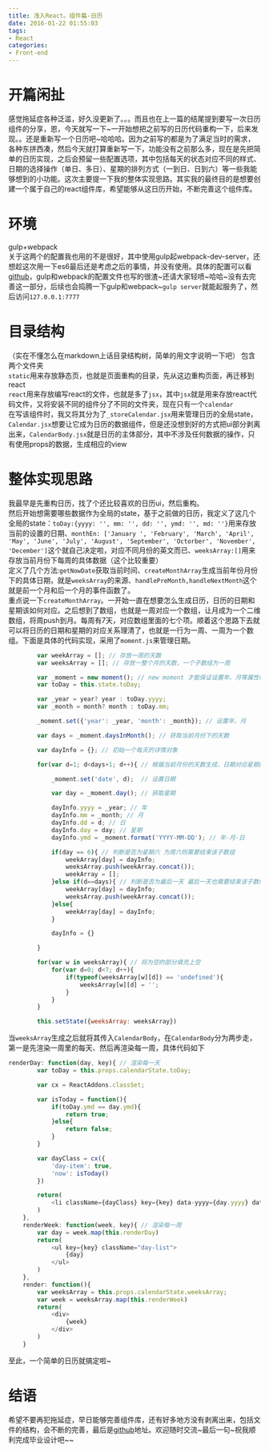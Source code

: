 ```yaml
---
title: 浅入React。组件篇-日历
date: 2016-01-22 01:55:03
tags:
- React
categories: 
- Front-end
---
```


# 开篇闲扯
感觉拖延症各种泛滥，好久没更新了。。。而且也在上一篇的结尾提到要写一次日历组件的分享，恩，今天就写一下~一开始想把之前写的日历代码重构一下，后来发现。。还是重新写一个日历吧~哈哈哈。因为之前写的都是为了满足当时的需求，各种东拼西凑，然后今天就打算重新写一下，功能没有之前那么多，现在是先把简单的日历实现，之后会预留一些配置选项，其中包括每天的状态对应不同的样式、日期的选择操作（单日、多日）、星期的排列方式（一到日、日到六）等一些我能够想到的小功能。这次主要提一下我的整体实现思路。其实我的最终目的是想要创建一个属于自己的react组件库，希望能够从这日历开始，不断完善这个组件库。

<!-- more -->

# 环境
gulp+webpack  
关于这两个的配置我也用的不是很好，其中使用gulp起webpack-dev-server，还想趁这次用一下es6最后还是考虑之后的事情，并没有使用。具体的配置可以看[github](https://github.com/a044161/react-component)，gulp和webpack的配置文件也写的很渣~还请大家轻喷~哈哈~没有去完善这一部分，后续也会捣腾一下gulp和webpack~`gulp server`就能起服务了，然后访问`127.0.0.1:7777`
# 目录结构
（实在不懂怎么在markdown上话目录结构树，简单的用文字说明一下吧）
包含两个文件夹  
`static`用来存放静态页，也就是页面重构的目录，先从这边重构页面，再迁移到react  
`react`用来存放编写react的文件，也就是多了`jsx`，其中`jsx`就是用来存放react代码文件，又将安装不同的组件分了不同的文件夹，现在只有一个`calendar`  
在写该组件时，我又将其分为了`_storeCalendar.jsx`用来管理日历的全局state，`Calendar.jsx`想要让它成为日历的数据组件，但是还没想到好的方式把ui部分剥离出来，`CalendarBody.jsx`就是日历的主体部分，其中不涉及任何数据的操作，只有使用props的数据，生成相应的view
# 整体实现思路
我最早是先重构日历，找了个还比较喜欢的日历ui，然后重构。  
然后开始想需要哪些数据作为全局的state，基于之前做的日历，我定义了这几个全局的state：`toDay:{yyyy: '', mm: '', dd: '', ymd: '', md: ''}`用来存放当前的设置的日期、`monthEn: ['January ', 'February', 'March', 'April', 'May', 'June', 'July', 'August', 'September', 'Octorber', 'November', 'December']`这个就自己决定啦，对应不同月份的英文而已、`weeksArray:[]`用来存放当前月份下每周的具体数据（这个比较重要）  
定义了几个方法:`getNowDate`获取当前时间、`createMonthArray`生成当前年份月份下的具体日期，就是`weeksArray`的来源、`handlePreMonth,handleNextMonth`这个就是前一个月和后一个月的事件函数了。  
重点说一下`createMonthArray`。一开始一直在想要怎么生成日历，日历的日期和星期该如何对应。之后想到了数组，也就是一周对应一个数组，让月成为一个二维数组，将周push到月。每周有7天，对应数组里面的七个项。顺着这个思路下去就可以将日历的日期和星期的对应关系理清了，也就是一行为一周、一周为一个数组。下面是具体的代码实现，采用了`moment.js`来管理日期。
```javascript
		var weekArray = []; // 存放一周的天数
		var weeksArray = []; // 存放一整个月的天数，一个子数组为一周

		var _moment = new moment(); // new moment 才能保证设置年、月等属性时是有效的
		var toDay = this.state.toDay;

		var _year = year? year : toDay.yyyy;
		var _month = month? month : toDay.mm;

		_moment.set({'year': _year, 'month': _month}); // 设置年、月

		var days = _moment.daysInMonth(); // 获取当前月份下的天数

		var dayInfo = {}; // 初始一个每天的详情对象

		for(var d=1; d<days+1; d++){ // 根据当前月份的天数生成，日期对应星期的数组

			_moment.set('date', d);  // 设置日期

			var day = _moment.day(); // 获取星期

			dayInfo.yyyy = _year; // 年
			dayInfo.mm = _month; // 月
			dayInfo.dd = d; // 日
			dayInfo.day = day; // 星期
			dayInfo.ymd = _moment.format('YYYY-MM-DD'); // 年-月-日

			if(day == 6){ // 判断是否为星期六 为周六则需要结束该子数组
				weekArray[day] = dayInfo;
				weeksArray.push(weekArray.concat());
				weekArray = [];
			}else if(d==days){ // 判断是否为最后一天 最后一天也需要结束该子数组
				weekArray[day] = dayInfo;
				weeksArray.push(weekArray.concat());
			}else{
				weekArray[day] = dayInfo;
			}

			dayInfo = {}

		}

		for(var w in weeksArray){ // 将为空的部分填充上空
			for(var d=0; d<7; d++){
				if(typeof(weeksArray[w][d]) == 'undefined'){
					weeksArray[w][d] = '';
				}
			}
		}

		this.setState({weeksArray: weeksArray})
```  
当`weeksArray`生成之后就将其传入`CalendarBody`，在`CalendarBody`分为两步走，第一是先渲染一周里的每天、然后再渲染每一周，具体代码如下
```javascript
renderDay: function(day, key){ // 渲染每一天
		var toDay = this.props.calendarState.toDay;

		var cx = ReactAddons.classSet;

		var isToday = function(){
			if(toDay.ymd == day.ymd){
				return true;
			}else{
				return false;
			}
		}

		var dayClass = cx({
			'day-item': true,
			'now': isToday()
		})

		return(
			<li className={dayClass} key={key} data-yyyy={day.yyyy} data-mm={day.mm} data-dd={day.dd} data-day={day.day} data-ymd={day.ymd}>{day.dd}</li>
		)
	},
	renderWeek: function(week, key){ // 渲染每一周
		var day = week.map(this.renderDay)
		return(
			<ul key={key} className="day-list">
				{day}
			</ul>
		)
	},
	render: function(){
		var weeksArray = this.props.calendarState.weeksArray;
		var week = weeksArray.map(this.renderWeek)
		return(
			<div>
				{week}
			</div>
		)
	}
```  
至此，一个简单的日历就搞定啦~
# 结语
希望不要再犯拖延症，早日能够完善组件库，还有好多地方没有剥离出来，包括文件的结构，会不断的完善，最后是[github](https://github.com/a044161/react-component)地址。欢迎随时交流~最后一句~祝我顺利完成毕业设计吧~~